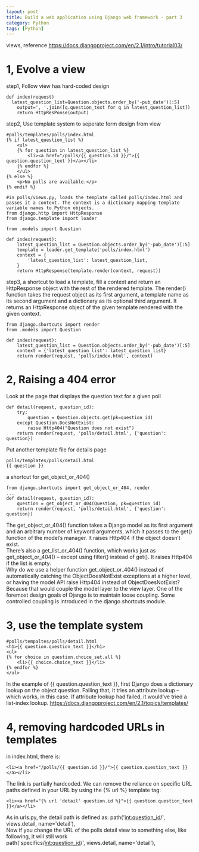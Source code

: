 ```yaml
---
layout: post
title: Build a web application using Django web framework - part 3 
category: Python
tags: [Python]
---
```

views, reference  https://docs.djangoproject.com/en/2.1/intro/tutorial03/  

# 1, Evolve a view

step1, Follow view has hard-coded design
```
def index(request)
  latest_question_list=Question.objects.order_by('-pub_date')[:5]
	output=', '.join([q.question_text for q in latest_question_list])
	return HttpResPonse(output)
```

step2, Use template system to seperate form design from view
```
#polls/templates/polls/index.html
{% if latest_question_list %}
    <ul>
    {% for question in latest_question_list %}
        <li><a href="/polls/{{ question.id }}/">{{ question.question_text }}</a></li>
    {% endfor %}
    </ul>
{% else %}
    <p>No polls are available.</p>
{% endif %}
```
```
#in polls/views.py, loads the template called polls/index.html and passes it a context. The context is a dictionary mapping template variable names to Python objects.
from django.http import HttpResponse
from django.template import loader

from .models import Question

def index(request):
    latest_question_list = Question.objects.order_by('-pub_date')[:5]
    template = loader.get_template('polls/index.html')
    context = {
        'latest_question_list': latest_question_list,
    }
    return HttpResponse(template.render(context, request))
```

step3, a shortcut to load a template, fill a context and return an HttpResponse object with the rest of the rendered template. 
The render() function takes the request object as its first argument, a template name as its second argument and a dictionary as its optional third argument. It returns an HttpResponse object of the given template rendered with the given context.
```
from django.shortcuts import render
from .models import Question

def index(request):
    latest_question_list = Question.objects.order_by('-pub_date')[:5]
    context = {'latest_question_list': latest_question_list}
    return render(request, 'polls/index.html', context)
```

# 2, Raising a 404 error 
Look at the page that displays the question text for a given poll
```
def detail(request, question_id):
    try:
        question = Question.objects.get(pk=question_id)
    except Question.DoesNotExist:
        raise Http404("Question does not exist")
    return render(request, 'polls/detail.html', {'question': question})
```

Put another template file for details page 
```
polls/templates/polls/detail.html
{{ question }}
```

a shortcut for get_object_or_404()
```
from django.shortcuts import get_object_or_404, render
...
def detail(request, question_id):
    question = get_object_or_404(Question, pk=question_id)
    return render(request, 'polls/detail.html', {'question': question})
```
The get_object_or_404() function takes a Django model as its first argument and an arbitrary number of keyword arguments, which it passes to the get() function of the model’s manager. It raises Http404 if the object doesn’t exist.   
There’s also a get_list_or_404() function, which works just as get_object_or_404() – except using filter() instead of get(). It raises Http404 if the list is empty.   
Why do we use a helper function get_object_or_404() instead of automatically catching the ObjectDoesNotExist exceptions at a higher level, or having the model API raise Http404 instead of ObjectDoesNotExist?   
Because that would couple the model layer to the view layer. One of the foremost design goals of Django is to maintain loose coupling. Some controlled coupling is introduced in the django.shortcuts module.   

# 3, use the template system
```
#polls/tempaltes/polls/detail.html 
<h1>{{ question.question_text }}</h1>
<ul>
{% for choice in question.choice_set.all %}
    <li>{{ choice.choice_text }}</li>
{% endfor %}
</ul>
```
In the example of {{ question.question_text }}, first Django does a dictionary lookup on the object question. Failing that, it tries an attribute lookup – which works, in this case. If attribute lookup had failed, it would’ve tried a list-index lookup.
https://docs.djangoproject.com/en/2.1/topics/templates/

# 4, removing hardcoded URLs in templates 
in index.html, there is:
```
<li><a href="/polls/{{ question.id }}/">{{ question.question_text }}</a></li>
```
The link is partially hardcoded. We can remove the reliance on specific URL paths defined in your URL by using the {% url %} template tag: 
```
<li><a href="{% url 'detail' question.id %}">{{ question.question_text }}</a></li>
```
As in urls.py, the detail path is defined as: path('<int:question_id>/', views.detail, name='detail'),   
Now if you change the URL of the polls detail view to something else, like following, it will still work   
path('specifics/<int:question_id>/', views.detail, name='detail'),

